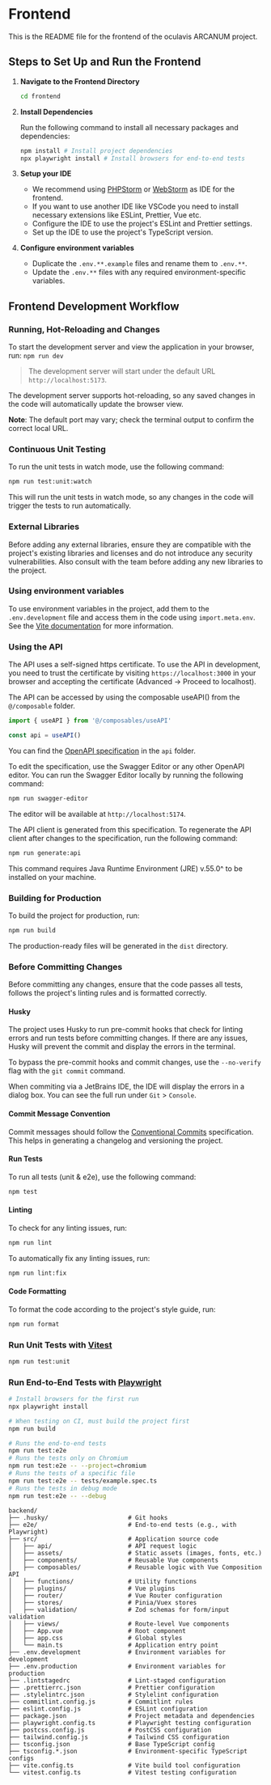 # Frontend

This is the README file for the frontend of the oculavis ARCANUM project.

## Steps to Set Up and Run the Frontend

1. **Navigate to the Frontend Directory**

   ```bash
   cd frontend
   ```

2. **Install Dependencies**

   Run the following command to install all necessary packages and dependencies:

   ```bash
   npm install # Install project dependencies
   npx playwright install # Install browsers for end-to-end tests
   ```

3. **Setup your IDE**
   - We recommend using [PHPStorm](https://www.jetbrains.com/phpstorm/) or [WebStorm](https://www.jetbrains.com/webstorm/) as IDE for the frontend.
   - If you want to use another IDE like VSCode you need to install necessary extensions like ESLint, Prettier, Vue etc.
   - Configure the IDE to use the project's ESLint and Prettier settings.
   - Set up the IDE to use the project's TypeScript version.


4. **Configure environment variables**
   - Duplicate the `.env.**.example` files and rename them to `.env.**`. 
   - Update the `.env.**` files with any required environment-specific variables.

## Frontend Development Workflow

### Running, Hot-Reloading and Changes

To start the development server and view the application in your browser, run: `npm run dev`

> The development server will start under the default URL `http://localhost:5173`.

The development server supports hot-reloading, so any saved changes in the code will automatically update the browser view.

**Note**: The default port may vary; check the terminal output to confirm the correct local URL.

### Continuous Unit Testing

To run the unit tests in watch mode, use the following command:

```bash
npm run test:unit:watch
```

This will run the unit tests in watch mode, so any changes in the code will trigger the tests to run automatically.

### External Libraries

Before adding any external libraries, ensure they are compatible with the project's existing libraries and licenses and do not introduce any security vulnerabilities.
Also consult with the team before adding any new libraries to the project.

### Using environment variables

To use environment variables in the project, add them to the `.env.development` file and access them in the code using `import.meta.env`.
See the [Vite documentation](https://vite.dev/guide/env-and-mode) for more information.

### Using the API

The API uses a self-signed https certificate. To use the API in development, you need to trust the certificate by visiting
`https://localhost:3000` in your browser and accepting the certificate (Advanced -> Proceed to localhost).

The API can be accessed by using the composable useAPI() from the `@/composable` folder.

```ts
import { useAPI } from '@/composables/useAPI'

const api = useAPI()
```

You can find the [OpenAPI specification](src/api/OpenAPI.yaml) in the `api` folder.

To edit the specification, use the Swagger Editor or any other OpenAPI editor.
You can run the Swagger Editor locally by running the following command:

```bash
npm run swagger-editor
```

The editor will be available at `http://localhost:5174`.

The API client is generated from this specification.
To regenerate the API client after changes to the specification, run the following command:

```bash
npm run generate:api
```

This command requires Java Runtime Environment (JRE) v.55.0^ to be installed on your machine.

### Building for Production

To build the project for production, run:

```bash
npm run build
```

The production-ready files will be generated in the `dist` directory.

### Before Committing Changes

Before committing any changes, ensure that the code passes all tests, follows the project's linting rules and is formatted correctly.

#### Husky

The project uses Husky to run pre-commit hooks that check for linting errors and run tests before committing changes.
If there are any issues, Husky will prevent the commit and display the errors in the terminal.

To bypass the pre-commit hooks and commit changes, use the `--no-verify` flag with the `git commit` command.

When commiting via a JetBrains IDE, the IDE will display the errors in a dialog box. You can see the full run under `Git` > `Console`.

#### Commit Message Convention

Commit messages should follow the [Conventional Commits](https://www.conventionalcommits.org/en/v1.0.0/#specification) specification.
This helps in generating a changelog and versioning the project.

#### Run Tests

To run all tests (unit & e2e), use the following command:

```bash
npm test
```

#### Linting

To check for any linting issues, run:

```bash
npm run lint
```

To automatically fix any linting issues, run:

```bash
npm run lint:fix
```

#### Code Formatting

To format the code according to the project's style guide, run:

```bash
npm run format
```

### Run Unit Tests with [Vitest](https://vitest.dev/)

```sh
npm run test:unit
```

### Run End-to-End Tests with [Playwright](https://playwright.dev)

```sh
# Install browsers for the first run
npx playwright install

# When testing on CI, must build the project first
npm run build

# Runs the end-to-end tests
npm run test:e2e
# Runs the tests only on Chromium
npm run test:e2e -- --project=chromium
# Runs the tests of a specific file
npm run test:e2e -- tests/example.spec.ts
# Runs the tests in debug mode
npm run test:e2e -- --debug
```

```
backend/
├── .husky/                      # Git hooks
├── e2e/                         # End-to-end tests (e.g., with Playwright)
├── src/                         # Application source code
│   ├── api/                     # API request logic
│   ├── assets/                  # Static assets (images, fonts, etc.)
│   ├── components/              # Reusable Vue components
│   ├── composables/             # Reusable logic with Vue Composition API
│   ├── functions/               # Utility functions
│   ├── plugins/                 # Vue plugins
│   ├── router/                  # Vue Router configuration
│   ├── stores/                  # Pinia/Vuex stores
│   ├── validation/              # Zod schemas for form/input validation
│   ├── views/                   # Route-level Vue components
│   ├── App.vue                  # Root component
│   ├── app.css                  # Global styles
│   └── main.ts                  # Application entry point
├── .env.development             # Environment variables for development
├── .env.production              # Environment variables for production
├── .lintstagedrc                # Lint-staged configuration
├── .prettierrc.json             # Prettier configuration
├── .stylelintrc.json            # Stylelint configuration
├── commitlint.config.js         # Commitlint rules
├── eslint.config.js             # ESLint configuration
├── package.json                 # Project metadata and dependencies
├── playwright.config.ts         # Playwright testing configuration
├── postcss.config.js            # PostCSS configuration
├── tailwind.config.js           # Tailwind CSS configuration
├── tsconfig.json                # Base TypeScript config
├── tsconfig.*.json              # Environment-specific TypeScript configs
├── vite.config.ts               # Vite build tool configuration
└── vitest.config.ts             # Vitest testing configuration
```
